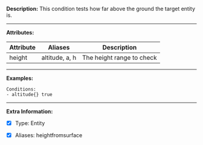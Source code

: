 **Description:** This condition tests how far above the ground the target entity is.

---

**Attributes:**

| Attribute | Aliases        | Description               |
| --------- | -------------  | ------------------------- |
| height    | altitude, a, h | The height range to check |

---

**Examples:**

```
Conditions:
- altitude{} true
```

---

**Extra Information:**

- [x] Type: Entity
- [x] Aliases: heightfromsurface

